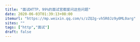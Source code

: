```yaml
---
title: "面试HTTP，99%的面试官都爱问这些问题"
date: 2020-06-03T01:39:13+08:00
itemurl: "https://mp.weixin.qq.com/s/zZQ2g-vh5R0Jz9y0ML0arg"
sites: ""
tags: ["http","面试"]
draft: false
---
```


